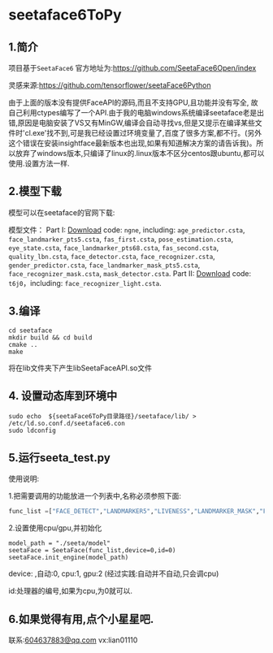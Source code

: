 # seetaface6ToPy

## 1.简介

项目基于`SeetaFace6` 官方地址为:https://github.com/SeetaFace6Open/index

灵感来源:https://github.com/tensorflower/seetaFace6Python

由于上面的版本没有提供FaceAPI的源码,而且不支持GPU,且功能并没有写全, 故自己利用ctypes编写了一个API.由于我的电脑windows系统编译seetaface老是出错,原因是电脑安装了VS又有MinGW,编译会自动寻找vs,但是又提示在编译某些文件时'cl.exe'找不到,可是我已经设置过环境变量了,百度了很多方案,都不行。(另外这个错误在安装insightface最新版本也出现,如果有知道解决方案的请告诉我)。所以放弃了windows版本,只编译了linux的.linux版本不区分centos跟ubuntu,都可以使用.设置方法一样.

## 2.模型下载

模型可以在seetaface的官网下载:

模型文件：
Part I: [Download](https://pan.baidu.com/s/1LlXe2-YsUxQMe-MLzhQ2Aw) code: `ngne`, including: `age_predictor.csta`, `face_landmarker_pts5.csta`, `fas_first.csta`, `pose_estimation.csta`, `eye_state.csta`, `face_landmarker_pts68.csta`, `fas_second.csta`, `quality_lbn.csta`, `face_detector.csta`, `face_recognizer.csta`, `gender_predictor.csta`, `face_landmarker_mask_pts5.csta`, `face_recognizer_mask.csta`, `mask_detector.csta`.
Part II: [Download](https://pan.baidu.com/s/1xjciq-lkzEBOZsTfVYAT9g) code: `t6j0`，including: `face_recognizer_light.csta`.

## 3.编译

```
cd seetaface
mkdir build && cd build
cmake ..
make
```

将在lib文件夹下产生libSeetaFaceAPI.so文件

## 4. 设置动态库到环境中

```
sudo echo  ${seetaFace6ToPy目录路径}/seetaface/lib/ > /etc/ld.so.conf.d/seetaface6.con  
sudo ldconfig
```

## 5.运行seeta_test.py

使用说明:

1.把需要调用的功能放进一个列表中,名称必须参照下面:

```python
func_list =["FACE_DETECT","LANDMARKER5","LIVENESS","LANDMARKER_MASK","FACE_AGE","FACE_GENDER","FACE_RECOGNITION","MOUTH_MASK","EYE_STATE","FACE_CLARITY","FACE_BRIGHT","FACE_RESOLUTION","FACE_POSE","FACE_INTEGRITY", "FACE_TRACK"]
```

2.设置使用cpu/gpu,并初始化

```
model_path = "./seeta/model"
seetaFace = SeetaFace(func_list,device=0,id=0)
seetaFace.init_engine(model_path)
```

device: ,自动:0, cpu:1, gpu:2 (经过实践:自动并不自动,只会调cpu)

id:处理器的编号,如果为cpu,为0就可以.

## 6.如果觉得有用,点个小星星吧.

联系:604637883@qq.com  vx:lian01110

